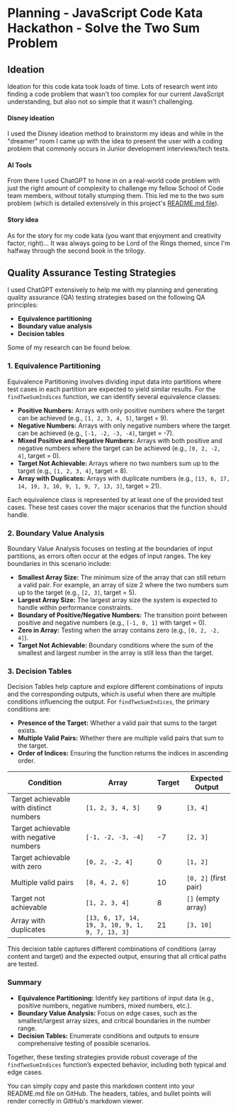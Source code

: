 # Planning - JavaScript Code Kata Hackathon - Solve the Two Sum Problem

## Ideation

Ideation for this code kata took loads of time. Lots of research went into finding a code problem that wasn't too complex for our current JavaScript understanding, but also not so simple that it wasn't challenging.

#### Disney ideation

I used the Disney ideation method to brainstorm my ideas and while in the "dreamer" room I came up with the idea to present the user with a coding problem that commonly occurs in Junior development interviews/tech tests.

#### AI Tools

From there I used ChatGPT to hone in on a real-world code problem with just the right amount of complexity to challenge my fellow School of Code team members, without totally stumping them. This led me to the two sum problem (which is detailed extensively in this project's [README.md file](../README.md)).

#### Story idea

As for the story for my code kata (you want that enjoyment and creativity factor, right)... It was always going to be Lord of the Rings themed, since I'm halfway through the second book in the trilogy.

## Quality Assurance Testing Strategies

I used ChatGPT extensively to help me with my planning and generating quality assurance (QA) testing strategies based on the following QA principles:

- **Equivalence partitioning**
- **Boundary value analysis**
- **Decision tables**

Some of my research can be found below.

### 1. Equivalence Partitioning

Equivalence Partitioning involves dividing input data into partitions where test cases in each partition are expected to yield similar results. For the `findTwoSumIndices` function, we can identify several equivalence classes:

- **Positive Numbers:** Arrays with only positive numbers where the target can be achieved (e.g., `[1, 2, 3, 4, 5]`, target = 9).
- **Negative Numbers:** Arrays with only negative numbers where the target can be achieved (e.g., `[-1, -2, -3, -4]`, target = -7).
- **Mixed Positive and Negative Numbers:** Arrays with both positive and negative numbers where the target can be achieved (e.g., `[0, 2, -2, 4]`, target = 0).
- **Target Not Achievable:** Arrays where no two numbers sum up to the target (e.g., `[1, 2, 3, 4]`, target = 8).
- **Array with Duplicates:** Arrays with duplicate numbers (e.g., `[13, 6, 17, 14, 19, 3, 10, 9, 1, 9, 7, 13, 3]`, target = 21).

Each equivalence class is represented by at least one of the provided test cases. These test cases cover the major scenarios that the function should handle.

### 2. Boundary Value Analysis

Boundary Value Analysis focuses on testing at the boundaries of input partitions, as errors often occur at the edges of input ranges. The key boundaries in this scenario include:

- **Smallest Array Size:** The minimum size of the array that can still return a valid pair. For example, an array of size 2 where the two numbers sum up to the target (e.g., `[2, 3]`, target = 5).
- **Largest Array Size:** The largest array size the system is expected to handle within performance constraints.
- **Boundary of Positive/Negative Numbers:** The transition point between positive and negative numbers (e.g., `[-1, 0, 1]` with target = 0).
- **Zero in Array:** Testing when the array contains zero (e.g., `[0, 2, -2, 4]`).
- **Target Not Achievable:** Boundary conditions where the sum of the smallest and largest number in the array is still less than the target.

### 3. Decision Tables

Decision Tables help capture and explore different combinations of inputs and the corresponding outputs, which is useful when there are multiple conditions influencing the output. For `findTwoSumIndices`, the primary conditions are:

- **Presence of the Target:** Whether a valid pair that sums to the target exists.
- **Multiple Valid Pairs:** Whether there are multiple valid pairs that sum to the target.
- **Order of Indices:** Ensuring the function returns the indices in ascending order.

| **Condition**                           | **Array**                                       | **Target** | **Expected Output**   |
| --------------------------------------- | ----------------------------------------------- | ---------- | --------------------- |
| Target achievable with distinct numbers | `[1, 2, 3, 4, 5]`                               | 9          | `[3, 4]`              |
| Target achievable with negative numbers | `[-1, -2, -3, -4]`                              | -7         | `[2, 3]`              |
| Target achievable with zero             | `[0, 2, -2, 4]`                                 | 0          | `[1, 2]`              |
| Multiple valid pairs                    | `[8, 4, 2, 6]`                                  | 10         | `[0, 2]` (first pair) |
| Target not achievable                   | `[1, 2, 3, 4]`                                  | 8          | `[]` (empty array)    |
| Array with duplicates                   | `[13, 6, 17, 14, 19, 3, 10, 9, 1, 9, 7, 13, 3]` | 21         | `[3, 10]`             |

This decision table captures different combinations of conditions (array content and target) and the expected output, ensuring that all critical paths are tested.

### Summary

- **Equivalence Partitioning:** Identify key partitions of input data (e.g., positive numbers, negative numbers, mixed numbers, etc.).
- **Boundary Value Analysis:** Focus on edge cases, such as the smallest/largest array sizes, and critical boundaries in the number range.
- **Decision Tables:** Enumerate conditions and outputs to ensure comprehensive testing of possible scenarios.

Together, these testing strategies provide robust coverage of the `findTwoSumIndices` function’s expected behavior, including both typical and edge cases.

You can simply copy and paste this markdown content into your README.md file on GitHub. The headers, tables, and bullet points will render correctly in GitHub's markdown viewer.
